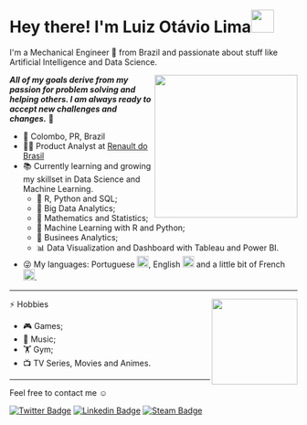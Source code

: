 # Hey there! I'm Luiz Otávio Lima<img src="https://media.giphy.com/media/J60klcdfVdpryi1u78/giphy.gif" width="40">


I'm a Mechanical Engineer 🔧 from Brazil and passionate about stuff like Artificial Intelligence and Data Science.

<img align='right' src="https://media.giphy.com/media/h1QmJxwoCr19BtTkGt/giphy.gif" width="250">

***All of my goals derive from my passion for problem solving and helping others. I am always ready to accept new challenges and changes.*** 💪

- 📍 Colombo, PR, Brazil 
- 👨‍💻 Product Analyst at [Renault do Brasil](https://www.renault.com.br/grupo-renault.html)
- 📚 Currently learning and growing my skillset in Data Science and Machine Learning. 
  - 📘 R, Python and SQL;
  - 📙 Big Data Analytics;
  - 📓 Mathematics and Statistics;
  - 📗 Machine Learning with R and Python;
  - 📕 Businees Analytics;
  - 📊 Data Visualization and Dashboard with Tableau and Power BI.
 - 😜 My languages: Portuguese <img src="https://emojipedia-us.s3.dualstack.us-west-1.amazonaws.com/thumbs/160/apple/271/flag-brazil_1f1e7-1f1f7.png" width="20">, English <img src="https://emojipedia-us.s3.dualstack.us-west-1.amazonaws.com/thumbs/160/apple/271/flag-united-states_1f1fa-1f1f8.png" width="20"> and a little bit of French <img src="https://emojipedia-us.s3.dualstack.us-west-1.amazonaws.com/thumbs/160/apple/271/flag-france_1f1eb-1f1f7.png" width="20">.

---
<img align='right' src=https://media.giphy.com/media/dWlLf9EAC8u5Nd0ku4/giphy.gif width = "150">

⚡ Hobbies
 - 🎮 Games;
 - 🎵 Music;
 - 🏋️ Gym;
 - 📺 TV Series, Movies and Animes.
---

Feel free to contact me ☺

[![Twitter Badge](https://img.shields.io/badge/-@luizoflima-00acee?style=flat-square&labelColor=00acee&logo=twitter&logoColor=white&link=https://twitter.com/luizoflima)](https://twitter.com/luizoflima)
[![Linkedin Badge](https://img.shields.io/badge/-Luiz%20Otávio%20Lima-0e76a8?style=flat-square&logo=Linkedin&logoColor=white&link=https://www.linkedin.com/in/luiz-ot%C3%A1vio-f-lima-59bb57131//)](https://www.linkedin.com/in/luiz-ot%C3%A1vio-f-lima-59bb57131/)
[![Steam Badge](https://img.shields.io/badge/-Lutafel-000?style=flat-square&logo=Steam&logoColor=white&link=https://steamcommunity.com/id/Lutafel/)](https://steamcommunity.com/id/Lutafel/)


